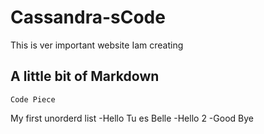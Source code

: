 # Cassandra-sCode
This is ver important website Iam creating
## A little bit of Markdown
`Code Piece`

My first unorderd list
-Hello Tu es Belle
-Hello 2
-Good Bye
